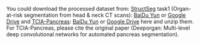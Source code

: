 You could download the processed dataset from: [StructSeg](https://structseg2019.grand-challenge.org/Home/) task1 (Organ-at-risk segmentation from head & neck CT scans): [BaiDu Yun](https://pan.baidu.com/s/1VV8VqJ39wKvlF-mh8b6IVg?pwd=ic6g) or [Google Drive](https://drive.google.com/file/d/1TlMfWvgSd3kAh3Eq80DVoboZ42FbLMvE/view?usp=sharing) and [TCIA-Pancreas](https://wiki.cancerimagingarchive.net/display/Public/Pancreas-CT): [BaiDu Yun](https://pan.baidu.com/s/13dTwbEzn4OtbgxwqlPD1AA?pwd=chnt) or [Google Drive](https://drive.google.com/file/d/1-rPJxWl0nwxPqAHv5s4oj4gRaAGlOXgU/view?usp=sharing) here and unzip them. For TCIA-Pancreas, please cite the original paper (Deeporgan: Multi-level deep convolutional networks for automated pancreas segmentation).
